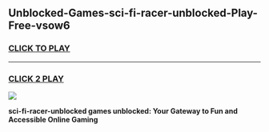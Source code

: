 
## Unblocked-Games-sci-fi-racer-unblocked-Play-Free-vsow6
<h3>
<a href="https://premium76.site?title=sci-fi-racer-unblocked&ref=20M">CLICK TO PLAY</a></h3>
<hr>

<h3>
<a href="https://premium76.site?title=sci-fi-racer-unblocked&ref=20M">CLICK 2 PLAY</a>
  
</h3>

<a href="https://premium76.site?title=sci-fi-racer-unblocked&ref=19M"><img src="https://clearcache.store/games.png"></a>


**sci-fi-racer-unblocked games unblocked: Your Gateway to Fun and Accessible Online Gaming**

